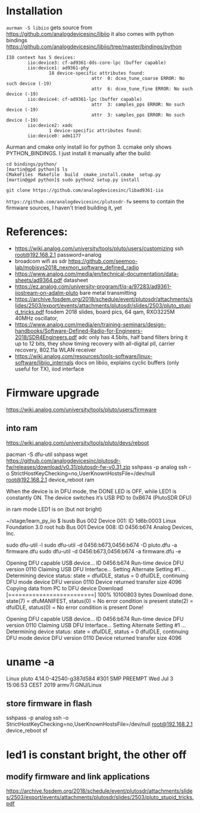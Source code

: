 # Installation

`aurman -S libiio` gets source from https://github.com/analogdevicesinc/libiio it also comes with python bindings https://github.com/analogdevicesinc/libiio/tree/master/bindings/python

```[martin@gpd learn_py_iio]$ iio_info -n 192.168.2.1 | grep device
IIO context has 5 devices:
        iio:device3: cf-ad9361-dds-core-lpc (buffer capable)
        iio:device1: ad9361-phy
                18 device-specific attributes found:
                                attr  0: dcxo_tune_coarse ERROR: No such device (-19)
                                attr  6: dcxo_tune_fine ERROR: No such device (-19)
        iio:device4: cf-ad9361-lpc (buffer capable)
                                attr  3: samples_pps ERROR: No such device (-19)
                                attr  3: samples_pps ERROR: No such device (-19)
        iio:device2: xadc
                1 device-specific attributes found:
        iio:device0: adm1177
```
Aurman and cmake only install iio for python 3. ccmake only shows PYTHON_BINDINGS. I just install it manually after the build:
```
cd bindings/python/
[martin@gpd python]$ ls
CMakeFiles  Makefile  build  cmake_install.cmake  setup.py
[martin@gpd python]$ sudo python2 setup.py install
```


`git clone https://github.com/analogdevicesinc/libad9361-iio`


`https://github.com/analogdevicesinc/plutosdr-fw` seems to contain the firmware sources, I haven't tried building it, yet


# References:

* https://wiki.analog.com/university/tools/pluto/users/customizing ssh root@192.168.2.1  password=analog
* broadcom wifi as sdr https://github.com/seemoo-lab/mobisys2018_nexmon_software_defined_radio
* https://www.analog.com/media/en/technical-documentation/data-sheets/ad9364.pdf datasheet
* https://ez.analog.com/university-program/f/q-a/97283/ad9361-iiostream-on-adalm-pluto bare metal transmitting
* https://archive.fosdem.org/2018/schedule/event/plutosdr/attachments/slides/2503/export/events/attachments/plutosdr/slides/2503/pluto_stupid_tricks.pdf fosdem 2018 slides, board pics, 64 qam, RXO3225M 40MHz oscillator,
* https://www.analog.com/media/en/training-seminars/design-handbooks/Software-Defined-Radio-for-Engineers-2018/SDR4Engineers.pdf adc only has 4.5bits, half band filters bring it up to 12 bits, they show timing recovery with all-digital pll, carrier recovery, 802.11a WLAN receiver
* https://wiki.analog.com/resources/tools-software/linux-software/libiio_internals docs on libiio, explains cyclic buffers (only useful for TX), iiod interface

# Firmware upgrade

https://wiki.analog.com/university/tools/pluto/users/firmware

## into ram

https://wiki.analog.com/university/tools/pluto/devs/reboot

pacman -S dfu-util sshpass
wget https://github.com/analogdevicesinc/plutosdr-fw/releases/download/v0.31/plutosdr-fw-v0.31.zip
sshpass -p analog ssh -o StrictHostKeyChecking=no,UserKnownHostsFile=/dev/null root@192.168.2.1
device_reboot ram

When the device is in DFU mode, the DONE LED is OFF, while LED1 is constantly ON. The device switches it’s USB PID to 0xB674 (PlutoSDR DFU)

in ram mode LED1 is on (but not bright)

~/stage/learn_py_iio $ lsusb
Bus 002 Device 001: ID 1d6b:0003 Linux Foundation 3.0 root hub
Bus 001 Device 008: ID 0456:b674 Analog Devices, Inc.


sudo dfu-util -l
sudo dfu-util -d 0456:b673,0456:b674 -D pluto.dfu -a firmware.dfu
sudo dfu-util -d 0456:b673,0456:b674  -a firmware.dfu -e



Opening DFU capable USB device...
ID 0456:b674
Run-time device DFU version 0110
Claiming USB DFU Interface...
Setting Alternate Setting #1 ...
Determining device status: state = dfuIDLE, status = 0
dfuIDLE, continuing
DFU mode device DFU version 0110
Device returned transfer size 4096
Copying data from PC to DFU device
Download	[=========================] 100%     10100803 bytes
Download done.
state(7) = dfuMANIFEST, status(0) = No error condition is present
state(2) = dfuIDLE, status(0) = No error condition is present
Done!



Opening DFU capable USB device...
ID 0456:b674
Run-time device DFU version 0110
Claiming USB DFU Interface...
Setting Alternate Setting #1 ...
Determining device status: state = dfuIDLE, status = 0
dfuIDLE, continuing
DFU mode device DFU version 0110
Device returned transfer size 4096

# uname -a
Linux pluto 4.14.0-42540-g387d584 #301 SMP PREEMPT Wed Jul 3 15:06:53 CEST 2019 armv7l GNU/Linux

## store firmware in flash

sshpass -p analog ssh -o StrictHostKeyChecking=no,UserKnownHostsFile=/dev/null root@192.168.2.1 device_reboot sf

# led1 is constant bright, the other off


## modify firmware and link applications

https://archive.fosdem.org/2018/schedule/event/plutosdr/attachments/slides/2503/export/events/attachments/plutosdr/slides/2503/pluto_stupid_tricks.pdf
